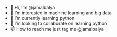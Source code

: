 - 👋 Hi, I’m @jamalbalya
- 👀 I’m interested in machine learning and big data
- 🌱 I’m currently learning python
- 💞️ I’m looking to collaborate on learning python
- 📫 How to reach me just tag me @jamalbalya

<!---
jamalbalya/jamalbalya is a ✨ special ✨ repository because its `README.md` (this file) appears on your GitHub profile.
You can click the Preview link to take a look at your changes.
--->
